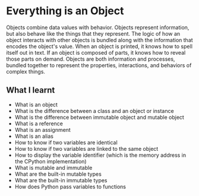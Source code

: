 # Everything is an Object
Objects combine data values with behavior. Objects represent information, but also behave like the things that they represent. The logic of how an object interacts with other objects is bundled along with the information that encodes the object's value. When an object is printed, it knows how to spell itself out in text. If an object is composed of parts, it knows how to reveal those parts on demand. Objects are both information and processes, bundled together to represent the properties, interactions, and behaviors of complex things.

## What I learnt
- What is an object
- What is the difference between a class and an object or instance
- What is the difference between immutable object and mutable object
- What is a reference
- What is an assignment
- What is an alias
- How to know if two variables are identical
- How to know if two variables are linked to the same object
- How to display the variable identifier (which is the memory address in the CPython implementation)
- What is mutable and immutable
- What are the built-in mutable types
- What are the built-in immutable types
- How does Python pass variables to functions
